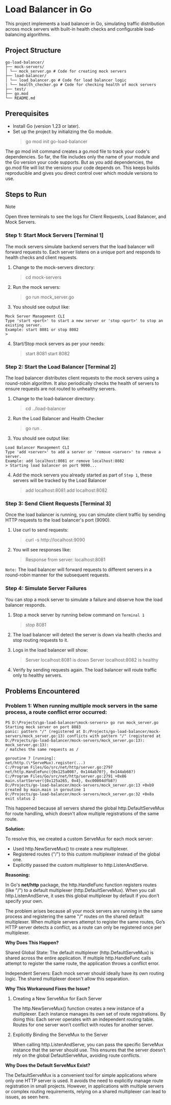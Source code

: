 # Load Balancer in Go

This project implements a load balancer in Go, simulating traffic distribution across mock servers with built-in health checks and configurable load-balancing algorithms.

## Project Structure

```
go-load-balancer/
├── mock-servers/
│ └── mock_server.go # Code for creating mock servers
├── load-balancer/
│ └── load_balancer.go # Code for load balancer logic
| └── health_checker.go # Code for checking health of mock servers
├── test/
├── go.mod
└── README.md
```

## Prerequisites

- Install Go (version 1.23 or later).
- Set up the project by initializing the Go module.
  > go mod init go-load-balancer

The go mod init command creates a go.mod file to track your code's dependencies. So far, the file includes only the name of your module and the Go version your code supports. But as you add dependencies, the go.mod file will list the versions your code depends on. This keeps builds reproducible and gives you direct control over which module versions to use.

## Steps to Run

> [!NOTE]
> Open three terminals to see the logs for Client Requests, Load Balancer, and Mock Servers.

### Step 1: Start Mock Servers [Terminal 1]

The mock servers simulate backend servers that the load balancer will forward requests to. Each server listens on a unique port and responds to health checks and client requests.

1. Change to the mock-servers directory:

   > cd mock-servers

2. Run the mock servers:

   > go run mock_server.go

3. You should see output like:

```
Mock Server Management CLI
Type 'start <port>' to start a new server or 'stop <port>' to stop an existing server.
Example: start 8081 or stop 8082
>
```

4. Start/Stop mock servers as per your needs:

   > start 8081
   > start 8082

### Step 2: Start the Load Balancer [Terminal 2]

The load balancer distributes client requests to the mock servers using a round-robin algorithm. It also periodically checks the health of servers to ensure requests are not routed to unhealthy servers.

1. Change to the load-balancer directory:

   > cd ../load-balancer

2. Run the Load Balancer and Health Checker

   > go run .

3. You should see output like:

```
Load Balancer Management CLI
Type 'add <server>' to add a server or 'remove <server>' to remove a server.
Example: add localhost:8081 or remove localhost:8082
> Starting load balancer on port 9090...
```

4. Add the mock servers you already started as part of `Step 1`, these servers will be tracked by the Load Balancer

   > add localhost:8081
   > add localhost:8082

### Step 3: Send Client Requests [Terminal 3]

Once the load balancer is running, you can simulate client traffic by sending HTTP requests to the load balancer's port (9090).

1. Use curl to send requests:

   > curl -s http://localhost:9090

2. You will see responses like:

   > Response from server: localhost:8081

`Note:` The load balancer will forward requests to different servers in a round-robin manner for the subsequent requests.

### Step 4: Simulate Server Failures

You can stop a mock server to simulate a failure and observe how the load balancer responds.

1. Stop a mock server by running below command on `Terminal 1`

   > stop 8081

2. The load balancer will detect the server is down via health checks and stop routing requests to it.

3. Logs in the load balancer will show:

   > Server localhost:8081 is down
   > Server localhost:8082 is healthy

4. Verify by sending requests again. The load balancer will route traffic only to healthy servers.

## Problems Encountered

### Problem 1: When running multiple mock servers in the same process, a route conflict error occurred:

```
PS D:\Projects\go-load-balancer\mock-servers> go run mock_server.go
Starting mock server on port 8083
panic: pattern "/" (registered at D:/Projects/go-load-balancer/mock-servers/mock_server.go:13) conflicts with pattern "/" (registered at D:/Projects/go-load-balancer/mock-servers/mock_server.go:13): mock_server.go:13):
/ matches the same requests as /

goroutine 7 [running]:
net/http.(\*ServeMux).register(...)
C:/Program Files/Go/src/net/http/server.go:2797
net/http.HandleFunc({0x125a008?, 0x144ab70?}, 0x144ab68?)
C:/Program Files/Go/src/net/http/server.go:2791 +0x86
main.startServer({0x125a265, 0x4}, 0xc00004dfb8?)
D:/Projects/go-load-balancer/mock-servers/mock_server.go:13 +0xb9
created by main.main in goroutine 1
D:/Projects/go-load-balancer/mock-servers/mock_server.go:32 +0x8a
exit status 2
```

This happened because all servers shared the global http.DefaultServeMux for route handling, which doesn't allow multiple registrations of the same route.

**Solution:**

To resolve this, we created a custom ServeMux for each mock server:

- Used http.NewServeMux() to create a new multiplexer.
- Registered routes ("/") to this custom multiplexer instead of the global one.
- Explicitly passed the custom multiplexer to http.ListenAndServe.

**Reasoning:**

In Go's **net/http** package, the http.HandleFunc function registers routes (like "/") to a default multiplexer (http.DefaultServeMux). When you call http.ListenAndServe, it uses this global multiplexer by default if you don’t specify your own.

The problem arises because all your mock servers are running in the same process and registering the same "/" routes on the shared default multiplexer. When multiple servers attempt to register the same routes, Go’s HTTP server detects a conflict, as a route can only be registered once per multiplexer.

**Why Does This Happen?**

Shared Global State: The default multiplexer (http.DefaultServeMux) is shared across the entire application. If multiple http.HandleFunc calls attempt to register the same route, the application throws a conflict error.

Independent Servers: Each mock server should ideally have its own routing logic. The shared multiplexer doesn't allow this separation.

**Why This Workaround Fixes the Issue?**

1. Creating a New ServeMux for Each Server

   The http.NewServeMux() function creates a new instance of a multiplexer. Each instance manages its own set of route registrations. By doing this:
   Each server operates with an independent routing table.
   Routes for one server won’t conflict with routes for another server.

2. Explicitly Binding the ServeMux to the Server

   When calling http.ListenAndServe, you can pass the specific ServeMux instance that the server should use. This ensures that the server doesn’t rely on the global DefaultServeMux, avoiding route conflicts.

**Why Does the Default ServeMux Exist?**

The DefaultServeMux is a convenient tool for simple applications where only one HTTP server is used. It avoids the need to explicitly manage route registration in small projects. However, in applications with multiple servers or complex routing requirements, relying on a shared multiplexer can lead to issues, as seen here.
